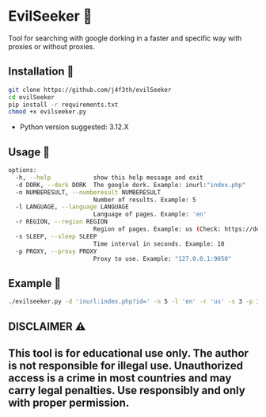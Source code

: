 # EvilSeeker 🔭

Tool for searching with google dorking in a faster and specific way with proxies or without proxies.

## Installation 📂

```bash
git clone https://github.com/j4f3th/evilSeeker 
cd evilSeeker
pip install -r requirements.txt
chmod +x evilseeker.py
```
- Python version suggested: 3.12.X

## Usage 📖

```bash
options:
  -h, --help            show this help message and exit
  -d DORK, --dork DORK  The google dork. Example: inurl:"index.php"
  -n NUMBERESULT, --numberesult NUMBERESULT
                        Number of results. Example: 5
  -l LANGUAGE, --language LANGUAGE
                        Language of pages. Example: 'en'
  -r REGION, --region REGION
                        Region of pages. Example: us (Check: https://developers.google.com/custom-search/docs/json_api_reference#countryCodes),
  -s SLEEP, --sleep SLEEP
                        Time interval in seconds. Example: 10
  -p PROXY, --proxy PROXY
                        Proxy to use. Example: "127.0.0.1:9050"
```

## Example 🔎

~~~bash
./evilseeker.py -d 'inurl:index.php?id=' -n 5 -l 'en' -r 'us' -s 3 -p 127.0.0.1:9050
~~~

## DISCLAIMER ⚠️

This tool is for educational use only. The author is not responsible for illegal use. Unauthorized access is a crime in most countries and may carry legal penalties. Use responsibly and only with proper permission.
---
